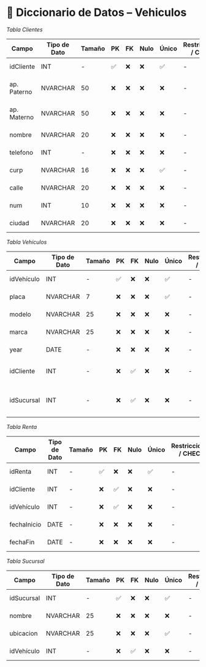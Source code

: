 # 📘 Diccionario de Datos – Vehiculos
*Tabla Clientes*

| Campo         | Tipo de Dato | Tamaño | PK  | FK  | Nulo | Único | Restricciones / CHECK | Referencia a | Descripción |
|---------------|--------------|--------|-----|-----|------|--------|--------------|--------------|---------------------------------|
| idCliente   | INT          | -      | ✅  | ❌  | ❌   | ✅     | -            | -            | Identificador del cliente       |
| ap. Paterno | NVARCHAR     | 50     | ❌  | ❌  | ❌   | ❌     | -            | -            | Apellido paterno del cliente    |
| ap. Materno | NVARCHAR     | 50     | ❌  | ❌  | ❌   | ❌     | -            | -            | Apellido materno del cliente    |
| nombre      | NVARCHAR     | 20     | ❌  | ❌  | ❌   | ❌     | -            | -            | Nombre del cliente              |
| telefono    | INT          | -      | ❌  | ❌  | ❌   | ❌     | -            | -            | Teléfono del cliente            |
| curp        | NVARCHAR     | 16     | ❌  | ❌  | ❌   | ✅     | -            | -            | CURP del cliente                |
| calle       | NVARCHAR     | 20     | ❌  | ❌  | ❌   | ❌     | -            | -            | Calle de dirección              |
| num         | INT          | 10     | ❌  | ❌  | ❌   | ❌     | -            | -            | Número de dirección             |
| ciudad      | NVARCHAR     | 20     | ❌  | ❌  | ❌   | ❌     | -            | -            | Ciudad de residencia            |



*Tabla Vehículos*

| Campo       | Tipo de Dato | Tamaño | PK  | FK  | Nulo | Único | Restricciones / CHECK | Referencia a | Descripción               |
|-------------|--------------|--------|-----|------|------|---------|--------------------|--------------|---------------------------|
| idVehículo  | INT          | -      | ✅  | ❌  | ❌   | ✅     | -                  | -            | Identificador del vehículo|
| placa       | NVARCHAR     | 7      | ❌  | ❌  | ❌   | ✅     | -                  | -            | Placa del vehículo        |
| modelo      | NVARCHAR     | 25     | ❌  | ❌  | ❌   | ❌     | -                  | -            | Modelo del vehículo       |
| marca       | NVARCHAR     | 25     | ❌  | ❌  | ❌   | ❌     | -                  | -            | Modelo del vehículo       |
| year        | DATE         | -      | ❌  | ❌  | ❌   | ❌     | -                  | -            | Año del vehículo          |
| idCliente   | INT          | -      | ❌  | ✅  | ❌   | ❌     | -                  | cliente(idCliente)| el cliente que renta vehivulo |
| idSucursal  | INT          | -      | ❌  | ✅  | ❌   | ❌     | -                  | Sucursar(idSucursal)| la sucursal donde se encuetra el vehiculo|



*Tabla Renta*

| Campo       | Tipo de Dato | Tamaño | PK  | FK  | Nulo | Único | Restricciones / CHECK | Referencia a | Descripción                    |
|-------------|--------------|--------|-----|-----|------|------|----------------------|---------------------|---------------------------|
| idRenta     | INT          | -      | ✅ | ❌  | ❌   | ✅  | -                    | -                   | Identificador de renta    |
| idCliente   | INT          | -      | ❌ | ✅  | ❌   | ❌  | -                    | Clientes(idCliente) | Cliente que renta         |
| idVehículo  | INT          | -      | ❌ | ✅  | ❌   | ❌  | -                    | Vehículos(idVehículo)| Vehículo rentado         |
| fechaInicio | DATE         | -      | ❌ | ❌  | ❌   | ❌  | -                    | -                   | Fecha inicio de renta     |
| fechaFin    | DATE         | -      | ❌ | ❌  | ❌   | ❌  | -                    | -                   | Fecha fin de renta        |



*Tabla Sucursal*

| Campo         | Tipo de Dato | Tamaño | PK  | FK  | Nulo | Único | Restricciones / CHECK | Referencia a  | Descripción   |
|---------------|--------------|--------|-----|-----|------|--------|----------------------|----------------------|---------------------------|
| idSucursal  | INT          | -      | ✅  | ❌  | ❌   | ✅     | -                    | -                    | Identificador de sucursal |
| nombre      | NVARCHAR     | 25     | ❌  | ❌  | ❌   | ❌     | -                    | -                    | Nombre de la sucursal     |
| ubicacion   | NVARCHAR     | 25     | ❌  | ❌  | ❌   | ✅     | -                    | -                    | Dirección de la sucursal  |
| idVehículo  | INT          | -      | ❌  | ✅  | ❌   | ❌     | -                    | Vehículos(idVehículo)| Vehículo asignado         |